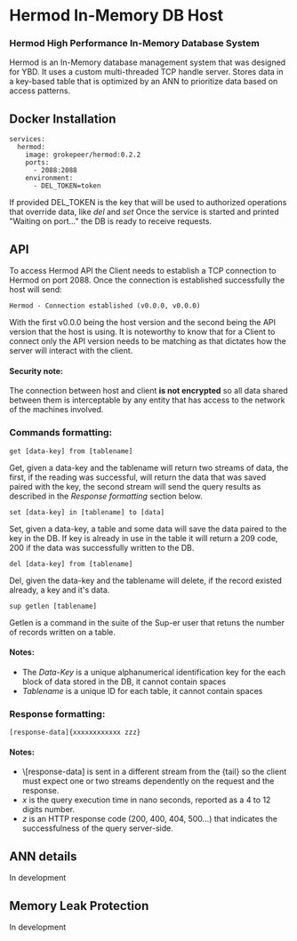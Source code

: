 # Hermod In-Memory DB Host

### Hermod High Performance In-Memory Database System
Hermod is an In-Memory database management system that was designed for YBD. It uses a custom multi-threaded TCP handle server. Stores data in a key-based table that is optimized by an ANN to prioritize data based on access patterns.

## Docker Installation
```
services:
  hermod:
    image: grokepeer/hermod:0.2.2
    ports:
      - 2088:2088
    environment:
      - DEL_TOKEN=token
```

If provided DEL_TOKEN is the key that will be used to authorized operations that override data, like *del* and *set*
Once the service is started and printed "Waiting on port..." the DB is ready to receive requests.

## API
To access Hermod API the Client needs to establish a TCP connection to Hermod on port 2088. Once the connection is established successfully the host will send:  
```
Hermod - Connection established (v0.0.0, v0.0.0)
```

With the first v0.0.0 being the host version and the second being the API version that the host is using. It is noteworthy to know that for a Client to connect only the API version needs to be matching as that dictates how the server will interact with the client.

#### Security note:  
The connection between host and client **is not encrypted** so all data shared between them is interceptable by any entity that has access to the network of the machines involved.

### Commands formatting:  
```
get [data-key] from [tablename]
```

Get, given a data-key and the tablename will return two streams of data, the first, if the reading was successful, will return the data that was saved paired with the key, the second stream will send the query results as described in the *Response formatting* section below.

```
set [data-key] in [tablename] to [data]
```

Set, given a data-key, a table and some data will save the data paired to the key in the DB. If key is already in use in the table it will return a 209 code, 200 if the data was successfully written to the DB.

```
del [data-key] from [tablename]
```

Del, given the data-key and the tablename will delete, if the record existed already, a key and it's data.

```
sup getlen [tablename]
```

Getlen is a command in the suite of the Sup-er user that retuns the number of records written on a table.

#### Notes:  
- The *Data-Key* is a unique alphanumerical identification key for the each block of data stored in the DB, it cannot contain spaces
- *Tablename* is a unique ID for each table, it cannot contain spaces

### Response formatting:  
```
[response-data]{xxxxxxxxxxxx zzz}
```

#### Notes:  
- \\[response-data] is sent in a different stream from the {tail} so the client must expect one or two streams dependently on the request and the response.
- *x* is the query execution time in nano seconds, reported as a 4 to 12 digits number. 
- *z* is an HTTP response code (200, 400, 404, 500...) that indicates the successfulness of the query server-side.

## ANN details

In development

## Memory Leak Protection

In development